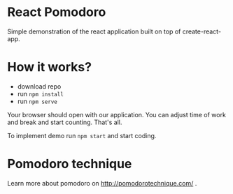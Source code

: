 # React Pomodoro

Simple demonstration of the react application built on top of create-react-app.

# How it works?

* download repo
* run `npm install`
* run `npm serve`

Your browser should open with our application. You can adjust time of
work and break and start counting. That's all.

To implement demo run `npm start` and start coding.

# Pomodoro technique

Learn more about pomodoro on http://pomodorotechnique.com/ .
